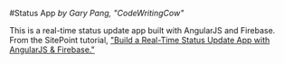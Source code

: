 #Status App
_by Gary Pang, "CodeWritingCow"_


This is a real-time status update app built with AngularJS and Firebase. From the SitePoint tutorial, ["Build a Real-Time Status Update App with AngularJS & Firebase."](http://www.sitepoint.com/real-time-status-update-app-angularjs-firebase/)